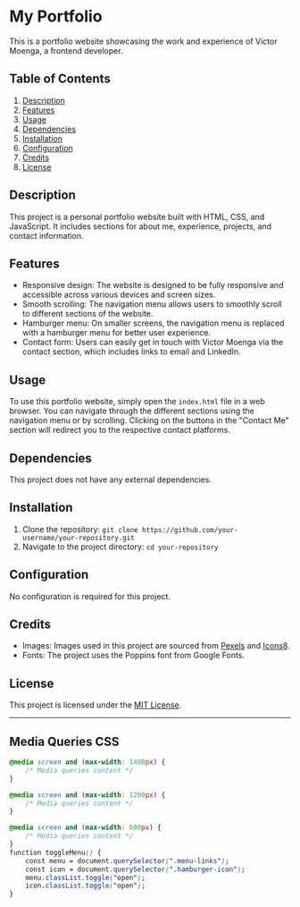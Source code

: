 # My Portfolio

This is a portfolio website showcasing the work and experience of Victor Moenga, a frontend developer.

## Table of Contents
1. [Description](#description)
2. [Features](#features)
3. [Usage](#usage)
4. [Dependencies](#dependencies)
5. [Installation](#installation)
6. [Configuration](#configuration)
7. [Credits](#credits)
8. [License](#license)

## Description
This project is a personal portfolio website built with HTML, CSS, and JavaScript. It includes sections for about me, experience, projects, and contact information.

## Features
- Responsive design: The website is designed to be fully responsive and accessible across various devices and screen sizes.
- Smooth scrolling: The navigation menu allows users to smoothly scroll to different sections of the website.
- Hamburger menu: On smaller screens, the navigation menu is replaced with a hamburger menu for better user experience.
- Contact form: Users can easily get in touch with Victor Moenga via the contact section, which includes links to email and LinkedIn.

## Usage
To use this portfolio website, simply open the `index.html` file in a web browser. You can navigate through the different sections using the navigation menu or by scrolling. Clicking on the buttons in the "Contact Me" section will redirect you to the respective contact platforms.

## Dependencies
This project does not have any external dependencies.

## Installation
1. Clone the repository: `git clone https://github.com/your-username/your-repository.git`
2. Navigate to the project directory: `cd your-repository`

## Configuration
No configuration is required for this project.

## Credits
- Images: Images used in this project are sourced from [Pexels](https://www.pexels.com/) and [Icons8](https://icons8.com/).
- Fonts: The project uses the Poppins font from Google Fonts.

## License
This project is licensed under the [MIT License](LICENSE).

---

## Media Queries CSS

```css
@media screen and (max-width: 1400px) {
    /* Media queries content */
}

@media screen and (max-width: 1200px) {
    /* Media queries content */
}

@media screen and (max-width: 600px) {
    /* Media queries content */
}
function toggleMenu() {
    const menu = document.querySelector(".menu-links");
    const icon = document.querySelector(".hamburger-icon");
    menu.classList.toggle("open");
    icon.classList.toggle("open");
}

